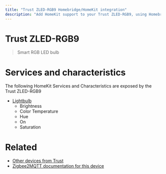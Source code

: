 ```yaml
---
title: "Trust ZLED-RGB9 Homebridge/HomeKit integration"
description: "Add HomeKit support to your Trust ZLED-RGB9, using Homebridge, Zigbee2MQTT and homebridge-z2m."
---
```

<!---
This file has been GENERATED using src/docgen/docgen.ts
DO NOT EDIT THIS FILE MANUALLY!
-->
# Trust ZLED-RGB9
> Smart RGB LED bulb


# Services and characteristics
The following HomeKit Services and Characteristics are exposed by
the Trust ZLED-RGB9

* [Lightbulb](../../light.md)
  * Brightness
  * Color Temperature
  * Hue
  * On
  * Saturation


# Related
* [Other devices from Trust](../index.md#trust)
* [Zigbee2MQTT documentation for this device](https://www.zigbee2mqtt.io/devices/ZLED-RGB9.html)